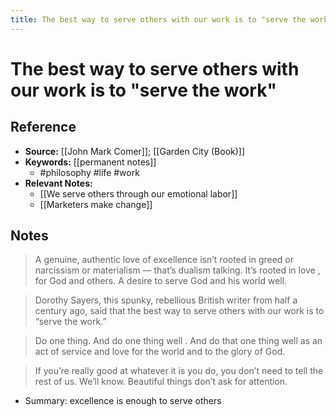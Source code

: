 ```yaml
---
title: The best way to serve others with our work is to "serve the work"
---
```

# The best way to serve others with our work is to "serve the work"

## Reference
- **Source:** [[John Mark Comer]]; [[Garden City (Book)]]
- **Keywords:** [[permanent notes]]
	- #philosophy #life #work
- **Relevant Notes:**
	- [[We serve others through our emotional labor]]
	- [[Marketers make change]]
## Notes
> A genuine, authentic love of excellence isn’t rooted in greed or narcissism or materialism — that’s dualism talking.   It’s   rooted   in   love ,   for   God   and   others.   A   desire   to   serve   God   and   his   world   well. 
    

> Dorothy Sayers, this spunky, rebellious British writer from half a century ago, said that the best way to serve others with our work is to “serve the work.”
    
> Do one thing. And   do   one   thing   well . And do that one thing well as an act of service and love for the world and to the glory of God.
    
> If you’re really good at whatever it is you do, you don’t need to tell the rest of us. We’ll know. Beautiful things don’t ask for attention.

- Summary: excellence is enough to serve others